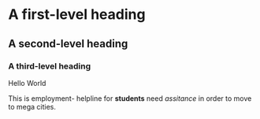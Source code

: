 # A first-level heading
## A second-level heading
### A third-level heading

Hello World

This is employment- helpline for **students** need *assitance* in order to move to mega cities.